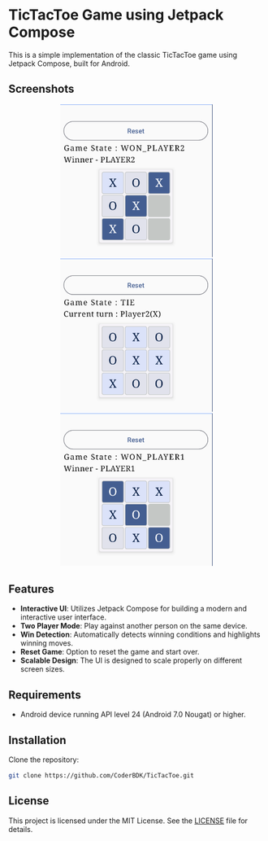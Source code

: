 # TicTacToe Game using Jetpack Compose

This is a simple implementation of the classic TicTacToe game using Jetpack Compose, built for Android.

## Screenshots

<div align="center">
  <img src="screenshots/screenshot1.png" alt="Screenshot 1" width="300" />
  <img src="screenshots/screenshot2.png" alt="Screenshot 2" width="300" />
  <img src="screenshots/screenshot3.png" alt="Screenshot 3" width="300" />
</div>

## Features

- **Interactive UI**: Utilizes Jetpack Compose for building a modern and interactive user interface.
- **Two Player Mode**: Play against another person on the same device.
- **Win Detection**: Automatically detects winning conditions and highlights winning moves.
- **Reset Game**: Option to reset the game and start over.
- **Scalable Design**: The UI is designed to scale properly on different screen sizes.

## Requirements

- Android device running API level 24 (Android 7.0 Nougat) or higher.

## Installation

Clone the repository:

```bash
git clone https://github.com/CoderBDK/TicTacToe.git
```
## License

This project is licensed under the MIT License. See the [LICENSE](LICENSE) file for details.
